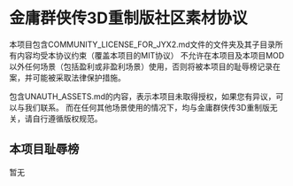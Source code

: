 # 金庸群侠传3D重制版社区素材协议

本项目包含COMMUNITY_LICENSE_FOR_JYX2.md文件的文件夹及其子目录所有内容均受本协议约束（覆盖本项目的MIT协议）
不允许在本项目及本项目MOD以外任何场景（包括盈利或非盈利场景）使用，否则将被本项目的耻辱榜记录在案，并可能被采取法律保护措施。

包含UNAUTH_ASSETS.md的内容，表示本项目未取得授权，如果您有异议，可以与我们联系。
而在任何其他场景使用的情况下，均与金庸群侠传3D重制版无关，请自行遵循版权规范。

## 本项目耻辱榜

暂无
